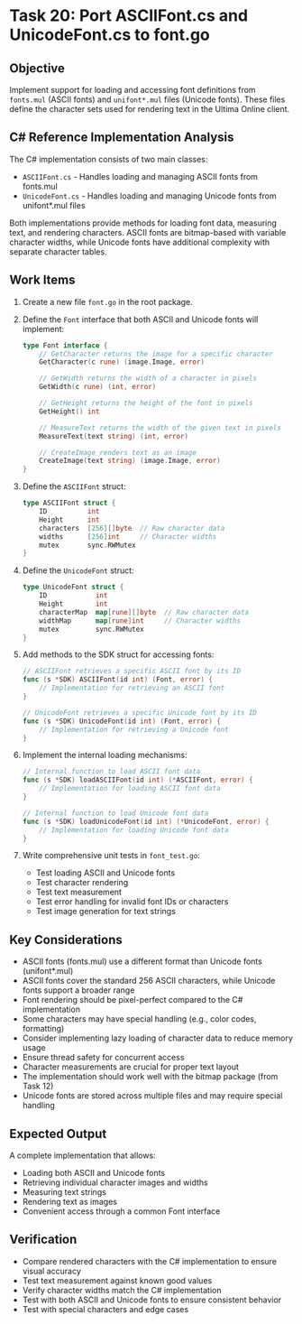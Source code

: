 # Task 20: Port ASCIIFont.cs and UnicodeFont.cs to font.go

## Objective

Implement support for loading and accessing font definitions from `fonts.mul` (ASCII fonts) and `unifont*.mul` files (Unicode fonts). These files define the character sets used for rendering text in the Ultima Online client.

## C# Reference Implementation Analysis

The C# implementation consists of two main classes:

- `ASCIIFont.cs` - Handles loading and managing ASCII fonts from fonts.mul
- `UnicodeFont.cs` - Handles loading and managing Unicode fonts from unifont\*.mul files

Both implementations provide methods for loading font data, measuring text, and rendering characters. ASCII fonts are bitmap-based with variable character widths, while Unicode fonts have additional complexity with separate character tables.

## Work Items

1. Create a new file `font.go` in the root package.

2. Define the `Font` interface that both ASCII and Unicode fonts will implement:

   ```go
   type Font interface {
       // GetCharacter returns the image for a specific character
       GetCharacter(c rune) (image.Image, error)

       // GetWidth returns the width of a character in pixels
       GetWidth(c rune) (int, error)

       // GetHeight returns the height of the font in pixels
       GetHeight() int

       // MeasureText returns the width of the given text in pixels
       MeasureText(text string) (int, error)

       // CreateImage renders text as an image
       CreateImage(text string) (image.Image, error)
   }
   ```

3. Define the `ASCIIFont` struct:

   ```go
   type ASCIIFont struct {
       ID          int
       Height      int
       characters  [256][]byte  // Raw character data
       widths      [256]int     // Character widths
       mutex       sync.RWMutex
   }
   ```

4. Define the `UnicodeFont` struct:

   ```go
   type UnicodeFont struct {
       ID            int
       Height        int
       characterMap  map[rune][]byte  // Raw character data
       widthMap      map[rune]int     // Character widths
       mutex         sync.RWMutex
   }
   ```

5. Add methods to the SDK struct for accessing fonts:

   ```go
   // ASCIIFont retrieves a specific ASCII font by its ID
   func (s *SDK) ASCIIFont(id int) (Font, error) {
       // Implementation for retrieving an ASCII font
   }

   // UnicodeFont retrieves a specific Unicode font by its ID
   func (s *SDK) UnicodeFont(id int) (Font, error) {
       // Implementation for retrieving a Unicode font
   }
   ```

6. Implement the internal loading mechanisms:

   ```go
   // Internal function to load ASCII font data
   func (s *SDK) loadASCIIFont(id int) (*ASCIIFont, error) {
       // Implementation for loading ASCII font data
   }

   // Internal function to load Unicode font data
   func (s *SDK) loadUnicodeFont(id int) (*UnicodeFont, error) {
       // Implementation for loading Unicode font data
   }
   ```

7. Write comprehensive unit tests in `font_test.go`:
   - Test loading ASCII and Unicode fonts
   - Test character rendering
   - Test text measurement
   - Test error handling for invalid font IDs or characters
   - Test image generation for text strings

## Key Considerations

- ASCII fonts (fonts.mul) use a different format than Unicode fonts (unifont\*.mul)
- ASCII fonts cover the standard 256 ASCII characters, while Unicode fonts support a broader range
- Font rendering should be pixel-perfect compared to the C# implementation
- Some characters may have special handling (e.g., color codes, formatting)
- Consider implementing lazy loading of character data to reduce memory usage
- Ensure thread safety for concurrent access
- Character measurements are crucial for proper text layout
- The implementation should work well with the bitmap package (from Task 12)
- Unicode fonts are stored across multiple files and may require special handling

## Expected Output

A complete implementation that allows:

- Loading both ASCII and Unicode fonts
- Retrieving individual character images and widths
- Measuring text strings
- Rendering text as images
- Convenient access through a common Font interface

## Verification

- Compare rendered characters with the C# implementation to ensure visual accuracy
- Test text measurement against known good values
- Verify character widths match the C# implementation
- Test with both ASCII and Unicode fonts to ensure consistent behavior
- Test with special characters and edge cases
